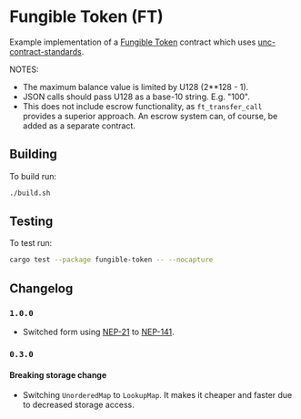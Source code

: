 Fungible Token (FT)
===================

Example implementation of a [Fungible Token] contract which uses [unc-contract-standards].

  [Fungible Token]: https://nomicon.io/Standards/Tokens/FungibleTokenCore.html
  [unc-contract-standards]: https://github.com/unc/utility-sdk-rs/tree/master/unc-contract-standards

NOTES:
 - The maximum balance value is limited by U128 (2**128 - 1).
 - JSON calls should pass U128 as a base-10 string. E.g. "100".
 - This does not include escrow functionality, as `ft_transfer_call` provides a superior approach. An escrow system can, of course, be added as a separate contract.

## Building
To build run:
```bash
./build.sh
```

## Testing
To test run:
```bash
cargo test --package fungible-token -- --nocapture
```

## Changelog

### `1.0.0`

- Switched form using [NEP-21](https://github.com/unc/NEPs/pull/21) to [NEP-141](https://github.com/unc/NEPs/issues/141).

### `0.3.0`

#### Breaking storage change

- Switching `UnorderedMap` to `LookupMap`. It makes it cheaper and faster due to decreased storage access.

